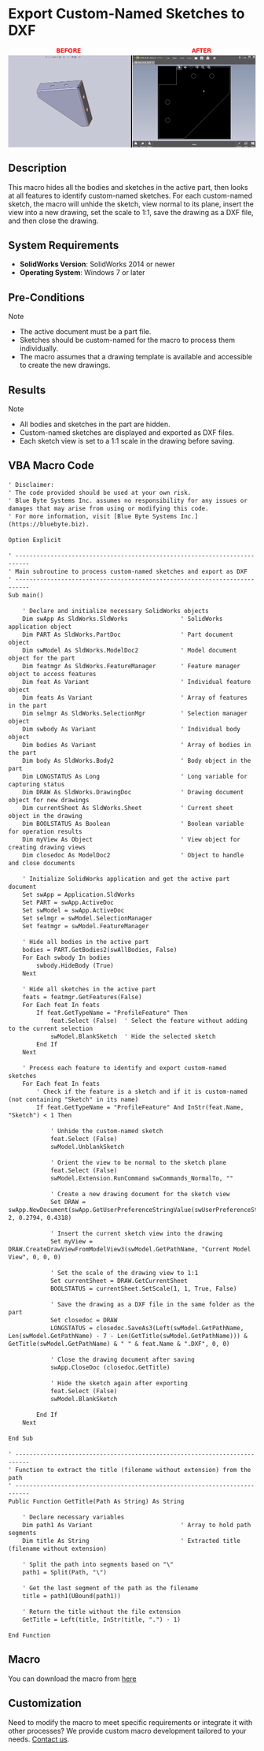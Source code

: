 # Export Custom-Named Sketches to DXF

<img src="../images/ExportSketchToDxf2.png" alt="Description of image" width="600" style="display: block; margin: 0 auto;">

## Description
This macro hides all the bodies and sketches in the active part, then looks at all features to identify custom-named sketches. For each custom-named sketch, the macro will unhide the sketch, view normal to its plane, insert the view into a new drawing, set the scale to 1:1, save the drawing as a DXF file, and then close the drawing.

## System Requirements
- **SolidWorks Version**: SolidWorks 2014 or newer
- **Operating System**: Windows 7 or later

## Pre-Conditions
> [!NOTE]
> - The active document must be a part file.
> - Sketches should be custom-named for the macro to process them individually.
> - The macro assumes that a drawing template is available and accessible to create the new drawings.

## Results
> [!NOTE]
> - All bodies and sketches in the part are hidden.
> - Custom-named sketches are displayed and exported as DXF files.
> - Each sketch view is set to a 1:1 scale in the drawing before saving.

## VBA Macro Code

```vbnet
' Disclaimer:
' The code provided should be used at your own risk.  
' Blue Byte Systems Inc. assumes no responsibility for any issues or damages that may arise from using or modifying this code.  
' For more information, visit [Blue Byte Systems Inc.](https://bluebyte.biz).

Option Explicit

' --------------------------------------------------------------------------
' Main subroutine to process custom-named sketches and export as DXF
' --------------------------------------------------------------------------
Sub main()

    ' Declare and initialize necessary SolidWorks objects
    Dim swApp As SldWorks.SldWorks               ' SolidWorks application object
    Dim PART As SldWorks.PartDoc                 ' Part document object
    Dim swModel As SldWorks.ModelDoc2            ' Model document object for the part
    Dim featmgr As SldWorks.FeatureManager       ' Feature manager object to access features
    Dim feat As Variant                          ' Individual feature object
    Dim feats As Variant                         ' Array of features in the part
    Dim selmgr As SldWorks.SelectionMgr          ' Selection manager object
    Dim swbody As Variant                        ' Individual body object
    Dim bodies As Variant                        ' Array of bodies in the part
    Dim body As SldWorks.Body2                   ' Body object in the part
    Dim LONGSTATUS As Long                       ' Long variable for capturing status
    Dim DRAW As SldWorks.DrawingDoc              ' Drawing document object for new drawings
    Dim currentSheet As SldWorks.Sheet           ' Current sheet object in the drawing
    Dim BOOLSTATUS As Boolean                    ' Boolean variable for operation results
    Dim myView As Object                         ' View object for creating drawing views
    Dim closedoc As ModelDoc2                    ' Object to handle and close documents

    ' Initialize SolidWorks application and get the active part document
    Set swApp = Application.SldWorks
    Set PART = swApp.ActiveDoc
    Set swModel = swApp.ActiveDoc
    Set selmgr = swModel.SelectionManager
    Set featmgr = swModel.FeatureManager

    ' Hide all bodies in the active part
    bodies = PART.GetBodies2(swAllBodies, False)
    For Each swbody In bodies
        swbody.HideBody (True)
    Next

    ' Hide all sketches in the active part
    feats = featmgr.GetFeatures(False)
    For Each feat In feats
        If feat.GetTypeName = "ProfileFeature" Then
            feat.Select (False)  ' Select the feature without adding to the current selection
            swModel.BlankSketch  ' Hide the selected sketch
        End If
    Next

    ' Process each feature to identify and export custom-named sketches
    For Each feat In feats
        ' Check if the feature is a sketch and if it is custom-named (not containing "Sketch" in its name)
        If feat.GetTypeName = "ProfileFeature" And InStr(feat.Name, "Sketch") < 1 Then

            ' Unhide the custom-named sketch
            feat.Select (False)
            swModel.UnblankSketch

            ' Orient the view to be normal to the sketch plane
            feat.Select (False)
            swModel.Extension.RunCommand swCommands_NormalTo, ""

            ' Create a new drawing document for the sketch view
            Set DRAW = swApp.NewDocument(swApp.GetUserPreferenceStringValue(swUserPreferenceStringValue_e.swDefaultTemplateDrawing), 2, 0.2794, 0.4318)

            ' Insert the current sketch view into the drawing
            Set myView = DRAW.CreateDrawViewFromModelView3(swModel.GetPathName, "Current Model View", 0, 0, 0)

            ' Set the scale of the drawing view to 1:1
            Set currentSheet = DRAW.GetCurrentSheet
            BOOLSTATUS = currentSheet.SetScale(1, 1, True, False)

            ' Save the drawing as a DXF file in the same folder as the part
            Set closedoc = DRAW
            LONGSTATUS = closedoc.SaveAs3(Left(swModel.GetPathName, Len(swModel.GetPathName) - 7 - Len(GetTitle(swModel.GetPathName))) & GetTitle(swModel.GetPathName) & " " & feat.Name & ".DXF", 0, 0)

            ' Close the drawing document after saving
            swApp.CloseDoc (closedoc.GetTitle)

            ' Hide the sketch again after exporting
            feat.Select (False)
            swModel.BlankSketch

        End If
    Next

End Sub

' --------------------------------------------------------------------------
' Function to extract the title (filename without extension) from the path
' --------------------------------------------------------------------------
Public Function GetTitle(Path As String) As String

    ' Declare necessary variables
    Dim path1 As Variant                         ' Array to hold path segments
    Dim title As String                          ' Extracted title (filename without extension)

    ' Split the path into segments based on "\"
    path1 = Split(Path, "\")

    ' Get the last segment of the path as the filename
    title = path1(UBound(path1))

    ' Return the title without the file extension
    GetTitle = Left(title, InStr(title, ".") - 1)

End Function
```

## Macro
You can download the macro from [here](../images/ExportSketchToDxf2.swp)

## Customization
Need to modify the macro to meet specific requirements or integrate it with other processes? We provide custom macro development tailored to your needs. [Contact us](https://bluebyte.biz/contact).